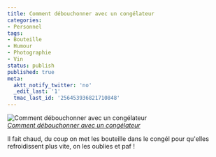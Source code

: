 ```yaml
---
title: Comment débouchonner avec un congélateur
categories:
- Personnel
tags:
- Bouteille
- Humour
- Photographie
- Vin
status: publish
published: true
meta:
  aktt_notify_twitter: 'no'
  _edit_last: '1'
  tmac_last_id: '256453936821710848'
---
```

<p>
<img src="https://farm3.static.flickr.com/2231/3567374354_236b111b66.jpg" alt="Comment débouchonner avec un congélateur" /><br /><i><a href="https://www.flickr.com/photos/alienlebarge/3567374354/" title="photo sharing">Comment débouchonner avec un congélateur</a></i>
</p>
				
<p>
	Il fait chaud, du coup on met les bouteille dans le congél pour qu'elles refroidissent plus vite, on les oublies et paf !
</p>
